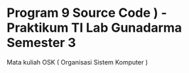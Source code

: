 # Program 9 Source Code ) - Praktikum TI Lab Gunadarma Semester 3 
Mata kuliah OSK ( Organisasi Sistem Komputer )


